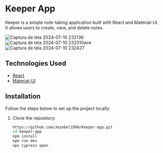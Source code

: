 # Keeper App 

<p>Keeper is a simple note-taking application built with React and Material-UI. It allows users to create, view, and delete notes.</p>


![Captura de tela 2024-07-10 232136](https://github.com/Jezebel1990/Keeper-app/assets/75287031/f55d7610-735d-42d8-86f1-cd81a0870a80)
![Captura de tela 2024-07-10 232310wre](https://github.com/Jezebel1990/Keeper-app/assets/75287031/0087ae82-b010-4ceb-a3c8-063353713820)
![Captura de tela 2024-07-10 232427](https://github.com/Jezebel1990/Keeper-app/assets/75287031/0d5cad9e-3d34-4fdf-923f-334a94588b79)

## Technologies Used

- [React](https://reactjs.org/)
- [Material-UI](https://material-ui.com/)

## Installation
Follow the steps below to set up the project locally:

1. Clone the repository:
   ```bash
   https://github.com/Jezebel1990/Keeper-app.git
   cd keeper-app
   npm install
   npm run dev
   npx cypress open

